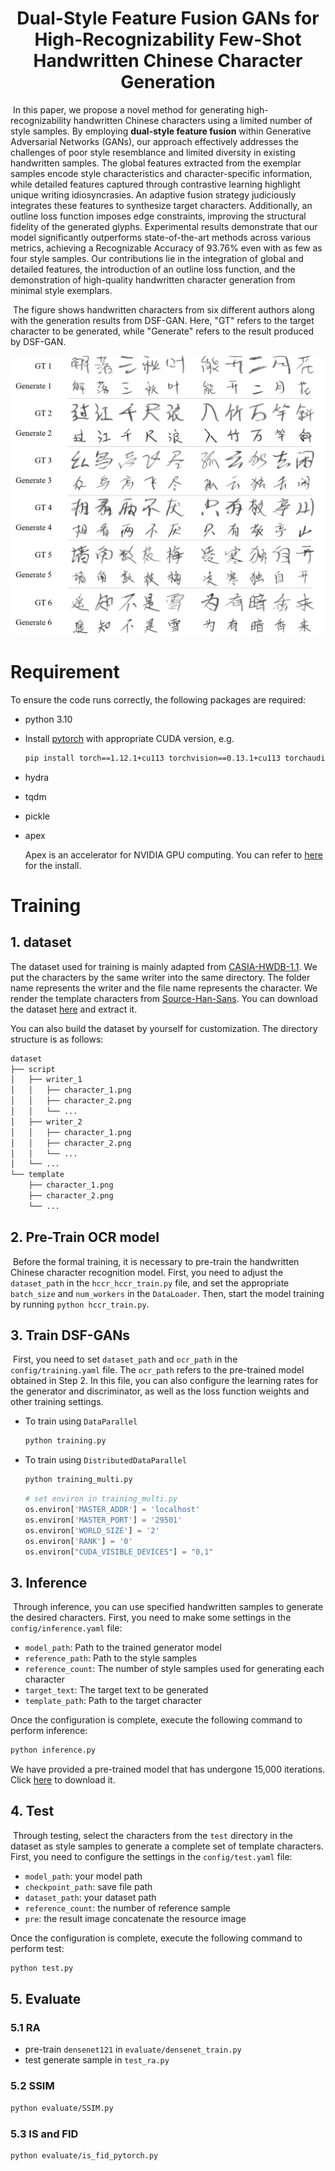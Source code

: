 <h1 style="text-align:center">Dual-Style Feature Fusion GANs for High-Recognizability Few-Shot Handwritten Chinese Character Generation</h1>



​	In this paper, we propose a novel method for generating high-recognizability handwritten Chinese characters using a limited number of style samples. By employing **dual-style feature fusion** within Generative Adversarial Networks (GANs), our approach effectively addresses the challenges of poor style resemblance and limited diversity in existing handwritten samples. The global features extracted from the exemplar samples encode style characteristics and character-specific information, while detailed features captured through contrastive learning highlight unique writing idiosyncrasies. An adaptive fusion strategy judiciously integrates these features to synthesize target characters. Additionally, an outline loss function imposes edge constraints, improving the structural fidelity of the generated glyphs. Experimental results demonstrate that our model significantly outperforms state-of-the-art methods across various metrics, achieving a Recognizable Accuracy of 93.76% even with as few as four style samples. Our contributions lie in the integration of global and detailed features, the introduction of an outline loss function, and the demonstration of high-quality handwritten character generation from minimal style exemplars.

​	The figure shows handwritten characters from six different authors along with the generation results from DSF-GAN. Here, "GT" refers to the target character to be generated, while "Generate" refers to the result produced by DSF-GAN.

![](https://github.com/17846/dsf-gan/blob/main/img/img1.png)





# Requirement

To ensure the code runs correctly, the following packages are required:

* python 3.10

* Install [pytorch](https://pytorch.org/get-started/previous-versions/) with appropriate CUDA version, e.g.

  ```bash
  pip install torch==1.12.1+cu113 torchvision==0.13.1+cu113 torchaudio==0.12.1 --extra-index-url https://download.pytorch.org/whl/cu113
  ```

* hydra

* tqdm

* pickle

* apex

  Apex is an accelerator for NVIDIA GPU computing. You can refer to [here ](https://blog.csdn.net/weixin_45914748/article/details/139864002)for the install.

# Training

## 1. dataset

The dataset used for training is mainly adapted from [CASIA-HWDB-1.1](http://www.nlpr.ia.ac.cn/databases/handwriting/Offline_database.html). We put the characters by the same writer into the same directory. The folder name represents the writer and the file name represents the character. We render the template characters from [Source-Han-Sans](https://github.com/adobe-fonts/source-han-sans). You can download the dataset [here](https://pan.baidu.com/s/1HcgWjjFXVuhyKKQ2smSQHA?pwd=7pw2) and extract it.

You can also build the dataset by yourself for customization. The directory structure is as follows:

```markdown
dataset
├── script
│   ├── writer_1
│   │   ├── character_1.png
│   │   ├── character_2.png
│   │   └── ...
│   ├── writer_2
│   │   ├── character_1.png
│   │   ├── character_2.png
│   │   └── ...
│   └── ...
└── template
    ├── character_1.png
    ├── character_2.png
    └── ...
```

## 2. Pre-Train OCR model

​	Before the formal training, it is necessary to pre-train the handwritten Chinese character recognition model. First, you need to adjust the `dataset_path` in the `hccr_hccr_train.py` file, and set the appropriate `batch_size` and `num_workers` in the `DataLoader`. Then, start the model training by running `python hccr_train.py`.

## 3. Train DSF-GANs 

​		First, you need to set `dataset_path` and `ocr_path` in the `config/training.yaml` file. The `ocr_path` refers to the pre-trained model obtained in Step 2. In this file, you can also configure the learning rates for the generator and discriminator, as well as the loss function weights and other training settings.

* To train using `DataParallel`

  ```bash
  python training.py
  ```

* To train using  `DistributedDataParallel`

  ```bash
  python training_multi.py
  ```

  ```python
  # set environ in training_multi.py
  os.environ['MASTER_ADDR'] = 'localhost'
  os.environ['MASTER_PORT'] = '29501'
  os.environ['WORLD_SIZE'] = '2'
  os.environ['RANK'] = '0'
  os.environ["CUDA_VISIBLE_DEVICES"] = "0,1"
  ```

## 3. Inference

​	Through inference, you can use specified handwritten samples to generate the desired characters. First, you need to make some settings in the `config/inference.yaml` file:

* `model_path`: Path to the trained generator model
* `reference_path`: Path to the style samples
* `reference_count`: The number of style samples used for generating each character
* `target_text`: The target text to be generated
* `template_path`: Path to the target character

Once the configuration is complete, execute the following command to perform inference:

```bash
python inference.py
```

We have provided a pre-trained model that has undergone 15,000 iterations. Click [here](https://pan.baidu.com/s/1sQ8rlxokR7NpGyuQOD498A?pwd=ecvr) to download it.

## 4. Test

​		Through testing, select the characters from the `test` directory in the dataset as style samples to generate a complete set of template characters. First, you need to configure the settings in the `config/test.yaml` file:

* `model_path`: your model path
* `checkpoint_path`: save file path
* `dataset_path`: your dataset path
* `reference_count`:  the number of reference sample
* `pre`: the result image concatenate the resource image

Once the configuration is complete, execute the following command to perform test:

```bash
python test.py
```

## 5. Evaluate

### 5.1 RA

* pre-train `densenet121` in `evaluate/densenet_train.py`
* test generate sample in `test_ra.py`

### 5.2 SSIM

```bash
python evaluate/SSIM.py
```

### 5.3 IS and FID

```bash
python evaluate/is_fid_pytorch.py
```

